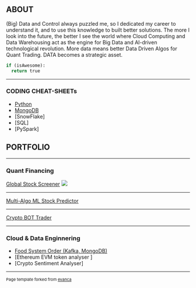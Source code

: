 ## ABOUT
(Big) Data and Control always puzzled me, so I dedicated my career to understand it, and to use this knowledge to built better solutions. The more I look into the future, the better I see the world where Cloud Computing and Data Warehousing act as the engine for Big Data and AI-driven technological revolution. More data means better Data Driven Algos for Quant Trading. DATA becomes a strategic asset.

```python
if (isAwesome):
  return true
```

---
### CODING CHEAT-SHEETs
  - [Python](http://example.com/)
  - [MongoDB](/mongoDB/edit/main/cheat_sheet.md)
  - [SnowFlake]
  - [SQL]
  - [PySpark]

## PORTFOLIO

---

### Quant Financing 

[Global Stock Screener](/sample_page)
<img src="images/dummy_thumbnail.jpg?raw=true"/>

---
[Multi-Algo ML Stock Predictor ](/pdf/sample_presentation.pdf)

---
[Crypto BOT Trader](http://example.com/)

---

### Cloud & Data Enginnering

- [Food System Order (Kafka, MongoDB)](http://example.com/)
- [Ethereum EVM token analyser ]
- [Crypto Sentiment Analyser]


    



---
<p style="font-size:11px">Page template forked from <a href="https://github.com/evanca/quick-portfolio">evanca</a></p>
<!-- Remove above link if you don't want to attibute -->
